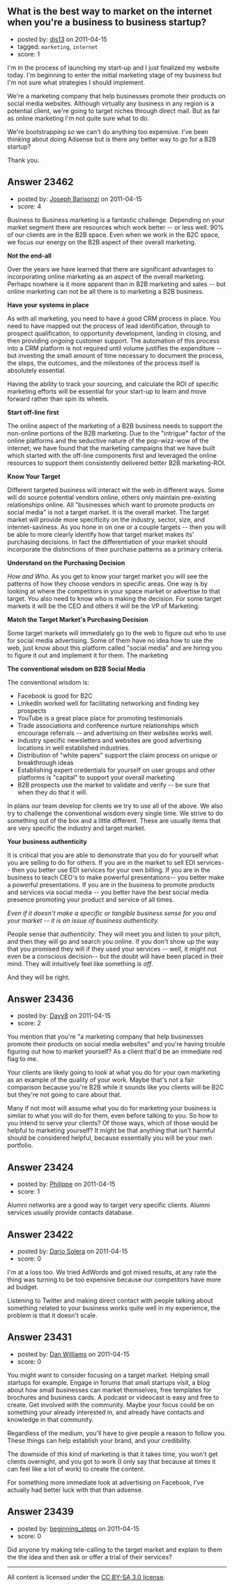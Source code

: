 ## What is the best way to market on the internet when you're a business to business startup?

- posted by: [djs13](https://stackexchange.com/users/-1/9637-djs13) on 2011-04-15
- tagged: `marketing`, `internet`
- score: 1

I'm in the process of launching my start-up and I just finalized my website today. I'm beginning to enter the initial marketing stage of my business but I'm not sure what strategies I should implement. 

We're a marketing company that help businesses promote their products on social media websites. Although virtually any business in any region is a potential client, we're going to target niches through direct mail. But as far as online marketing I'm not quite sure what to do.

We're bootstrapping so we can't do anything too expensive. I've been thinking about doing Adsense but is there any better way to go for a B2B startup?

Thank you. 


## Answer 23462

- posted by: [Joseph Barisonzi](https://stackexchange.com/users/-1/8791-joseph-barisonzi) on 2011-04-15
- score: 4

Business to Business marketing is a fantastic challenge. Depending on your market segment there are resources which work better -- or less well. 90% of our clients are in the B2B space. Even when we work in the B2C space, we focus our energy on the B2B aspect of their overall marketing.

**Not the end-all**

Over the years we have learned that there are significant advantages to incorporating online marketing as an aspect of the overall marketing. Perhaps nowhere is it more apparent than in B2B marketing and sales -- but online marketing can not be all there is to marketing a B2B business. 

**Have your systems in place**

As with all marketing, you need to have a good CRM process in place. You need to have mapped out the process of lead identification, through to prospect qualification, to opportunity development, landing in closing, and then providing ongoing customer support. The automation of this process into a CRM platform is not required until volume justifies the expenditure -- but investing the small amount of time necessary to document the process, the steps, the outcomes, and the milestones of the process itself is absolutely essential.

Having the ability to track your sourcing, and calculate the ROI of specific marketing efforts will be essential for your start-up to learn and move forward rather than spin its wheels. 


**Start off-line first**

The online aspect of the marketing of a B2B business needs to support the non-online portions of the B2B marketing. Due to the "intrigue" factor of the online platforms and the seductive nature of the pop-wizz-wow of the internet; we have found that the marketing campaigns that we have built which started with the off-line components first and leveraged the online resources to support them consistently delivered better B2B marketing-ROI.


**Know Your Target**

Different targeted business will interact wit the web in different ways. Some will do source potential vendors online, others only maintain pre-existing relationships online. All "businesses which want to promote products on social media" is not a target market. It is the overall market.  The target market will provide more specificity on the industry, sector, size, and internet-saviness. As you hone in on one or a couple targets -- then you will be able to more clearly identify how that target market makes its' purchasing decisions. In fact the differentiation of your market should incorporate the distinctions of their purchase patterns as a primary criteria.


**Understand on the Purchasing Decision**

*How and Who.* As you get to know your target market you will see the patterns of how they choose vendors in specific areas. One way is by looking at where the competitors in your space market or advertise to that target. You also need to know who is making the decision. For some target markets it will be the CEO and others it will be the VP of Marketing. 


**Match the Target Market's Purchasing Decision**

Some target markets will immediately go to the web to figure out who to use for social media advertising. Some of them have no idea how to use the web, just know about this platform called "social media" and are hiring you to figure it out and implement it for them. The marketing 


**The conventional wisdom on B2B Social Media**

The conventional wisdom is:

 - Facebook is good for B2C
 - LinkedIn worked well for facilitating networking and finding key prospects
 - YouTube is a great place place for promoting testimonials
 - Trade associations and conference nurture relationships which encourage referrals -- and advertising on their websites works well.  
 - Industry specific newsletters and websites are good advertising locations in well established industries.
 - Distribution of "white papers" support the claim process on unique or breakthrough ideas
 - Establishing expert credentials for yourself on user groups and other platforms is "capital" to support your overall marketing 
 - B2B prospects use the market to validate and verify -- be sure that when they do that it will.  

In plans our team develop for clients we try to use all of the above. We also try to challenge the conventional wisdom every single time. We strive to do something out of the box and a little different. These are usually items that are very specific the industry and target market. 


**Your business authenticity**

It is critical that you are able to demonstrate that you do for yourself what you are selling to do for others. If you are in the market to sell EDI services-- then you better use EDI services for your own billing. If you are in the business to teach CEO's to make powerful presentations-- you better make a powerful presentations. If you are in the business to promote products and services via social media -- you better have the best social media presence promoting your product and service of all times. 

*Even if it doesn't make a specific or tangible business sense for you and your market -- it is an issue of business authenticity.* 

People sense that *authenticity*. They will meet you and listen to your pitch, and then they will go and search you online. If you don't show up the way that you promised they will if they used your services -- well, it might not even be a conscious decision-- but the doubt will have been placed in their mind. They will intuitively feel like something is *off*. 

And they will be right.  



## Answer 23436

- posted by: [Davy8](https://stackexchange.com/users/-1/4912-davy8) on 2011-04-15
- score: 2

You mention that you're "a marketing company that help businesses promote their products on social media websites" and you're having trouble figuring out how to market yourself?  As a client that'd be an immediate red flag to me.

Your clients are likely going to look at what you do for your own marketing as an example of the quality of your work.  Maybe that's not a fair comparison because you're B2B while it sounds like you clients will be B2C but they're not going to care about that.

Many if not most will assume what you do for marketing your business is similar to what you will do for them, even before talking to you.  So how to you intend to serve your clients?  Of those ways, which of those would be helpful to marketing yourself?  It might be that anything that isn't harmful should be considered helpful, because essentially you will be your own portfolio.


## Answer 23424

- posted by: [Philippe](https://stackexchange.com/users/-1/9646-philippe) on 2011-04-15
- score: 1

Alumni networks are a good way to target very specific clients. Alumni services usually provide contacts database.


## Answer 23422

- posted by: [Dario Solera](https://stackexchange.com/users/-1/1539-dario-solera) on 2011-04-15
- score: 0

I'm at a loss too. We tried AdWords and got mixed results, at any rate the thing was turning to be too expensive because our competitors have more ad budget.

Listening to Twitter and making direct contact with people talking about something related to your business works quite well in my experience, the problem is that it doesn't scale.


## Answer 23431

- posted by: [Dan Williams](https://stackexchange.com/users/-1/2138-dan-williams) on 2011-04-15
- score: 0

You might want to consider focusing on a target market.  Helping small startups for example.  Engage in forums that small startups visit, a blog about how small businesses can market themselves, free templates for brochures and business cards.  A podcast or videocast is easy and free to create.  Get involved with the community.  Maybe your focus could be on something your already interested in, and already have contacts and knowledge in that community.

Regardless of the medium, you'll have to give people a reason to follow you.  These things can help establish your brand, and your credibility.

The downside of this kind of marketing is that it takes time, you won't get clients overnight, and you got to work (I only say that because at times it can feel like a lot of work) to create the content.

For something more immediate look at advertising on Facebook, I've actually had better luck with that than adsense.


## Answer 23439

- posted by: [beginning_steps](https://stackexchange.com/users/-1/6373-beginning-steps) on 2011-04-15
- score: 0

Did anyone try making tele-calling to the target market and explain to them the the idea and then ask or offer a trial of their services?



---

All content is licensed under the [CC BY-SA 3.0 license](https://creativecommons.org/licenses/by-sa/3.0/).
